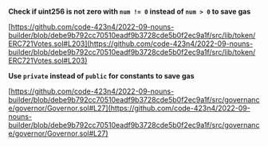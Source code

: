 **Check if uint256 is not zero with `num != 0` instead of `num > 0` to save gas**

[https://github.com/code-423n4/2022-09-nouns-builder/blob/debe9b792cc70510eadf9b3728cde5b0f2ec9a1f/src/lib/token/ERC721Votes.sol#L203](https://github.com/code-423n4/2022-09-nouns-builder/blob/debe9b792cc70510eadf9b3728cde5b0f2ec9a1f/src/lib/token/ERC721Votes.sol#L203)

**Use `private` instead of `public` for constants to save gas**

[https://github.com/code-423n4/2022-09-nouns-builder/blob/debe9b792cc70510eadf9b3728cde5b0f2ec9a1f/src/governance/governor/Governor.sol#L27](https://github.com/code-423n4/2022-09-nouns-builder/blob/debe9b792cc70510eadf9b3728cde5b0f2ec9a1f/src/governance/governor/Governor.sol#L27)